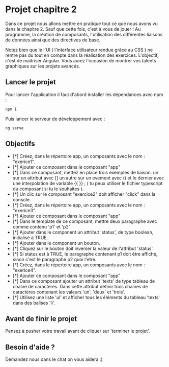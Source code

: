 # Projet chapitre 2

Dans ce projet nous allons mettre en pratique tout ce que nous avons vu dans le chapitre 2. Sauf que cette fois, c'est à vous de jouer ! Au programme, la création de composants, l'utilisation des différentes liaisons de données ainsi que des directives de base.

Notez bien que le l'UI ( l'interface utilisateur rendue grâce au CSS ) ne rentre pas du tout en compte dans la réalisation des exercices. L'objectif, c'est de maitriser Angular. Vous aurez l'occasion de montrer vos talents graphiques sur les projets avancés.

## Lancer le projet

Pour lancer l'application il faut d'abord installer les dépendances avec npm :

`npm i`

Puis lancer le serveur de développement avec :

`ng serve`

## Objectifs

-   [*] Créez, dans le répertoire app, un composants avec le nom : "exerice1".
-   [*] Ajouter ce composant dans le composant "app"
-   [*] Dans ce composant, mettez en place trois exemples de liaison. un sur un attribut avec [] un autre sur un evement avec () et le dernier avec une interpolation de variable {{ }} ; ( tu peux utiliser le fichier typescript du composant si tu le souhaites ).
-   [*] Un clic sur le composant "exercice2" doit afficher "click" dans la console.
-   [*] Créez, dans le répertoire app, un composants avec le nom : "exerice3".
-   [*] Ajouter ce composant dans le composant "app"
-   [*] Dans le template de ce composant, mettre deux paragraphe avec comme contenu 'p1' et 'p2'
-   [*] Ajouter dans le component un attribut 'status', de type boolean, initialisé à TRUE.
-   [*] Ajouter dans le component un bouton.
-   [*] Cliquez sur le bouton doit inverser la valeur de l'attribut 'status'.
-   [*] Si status est à TRUE, le paragraphe contenant p1 doit être affiché, sinon c'est le paragraphe p2 quoi l'etre.
-   [*] Créez, dans le répertoire app, un composants avec le nom : "exerice4".
-   [*] Ajouter ce composant dans le composant "app"
-   [*] Dans ce composant ajouter un attribut 'texts' de type tableau de chaîne de caractères. Dans cette attribut définir trois chaines de caractères contenant les valeurs 'un', 'deux' et 'trois'.
-   [*] Utilisez une liste 'ul' et afficher tous les éléments du tableau 'texts' dans des balises 'li'.

## Avant de finir le projet

Pensez à pusher votre travail avant de cliquer sur 'terminer le projet'.

## Besoin d'aide ?

Demandez nous dans le chat on vous aidera :)
